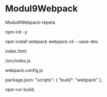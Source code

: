 # Modul9Webpack
Modul9Webpack-repeta

npm init -y

npm install webpack webpack-cli --save-dev

index.html

/src/index.js

 webpack.config.js

package.json:
 "scripts": {
    "build": "webpack"
  },

  npm run build;
